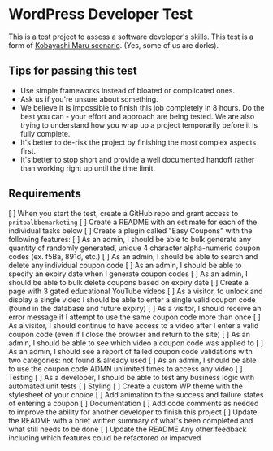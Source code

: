 # WordPress Developer Test

This is a test project to assess a software developer's skills. This test is a form of [Kobayashi Maru scenario](https://en.wikipedia.org/wiki/Kobayashi_Maru). (Yes, some of us are dorks).

## Tips for passing this test

- Use simple frameworks instead of bloated or complicated ones.
- Ask us if you're unsure about something.
- We believe it is impossible to finish this job completely in 8 hours. Do the best you can - your effort and approach are being tested. We are also trying to understand how you wrap up a project temporarily before it is fully complete.
- It's better to de-risk the project by finishing the most complex aspects first.
- It's better to stop short and provide a well documented handoff rather than working right up until the time limit.

## Requirements

[ ] When you start the test, create a GitHub repo and grant access to `pritpalbbemarketing`
  [ ] Create a README with an estimate for each of the individual tasks below
[ ] Create a plugin called "Easy Coupons" with the following features:
  [ ] As an admin, I should be able to bulk generate any quantity of randomly generated, unique 4 character alpha-numeric coupon codes (ex. f5Ba, 891d, etc.)
  [ ] As an admin, I should be able to search and delete any individual coupon code
  [ ] As an admin, I should be able to specify an expiry date when I generate coupon codes
  [ ] As an admin, I should be able to bulk delete coupons based on expiry date
[ ] Create a page with 3 gated educational YouTube videos
  [ ] As a visitor, to unlock and display a single video I should be able to enter a single valid coupon code (found in the database and future expiry)
  [ ] As a visitor, I should receive an error message if I attempt to use the same coupon code more than once
  [ ] As a visitor, I should continue to have access to a video after I enter a valid coupon code (even if I close the browser and return to the site)
  [ ] As an admin, I should be able to see which video a coupon code was applied to
  [ ] As an admin, I should see a report of failed coupon code validations with two categories: not found & already used
  [ ] As an admin, I should be able to use the coupon code ADMN unlimited times to access any video
[ ] Testing
  [ ] As a developer, I should be able to test any business logic with automated unit tests
[ ] Styling
  [ ] Create a custom WP theme with the stylesheet of your choice
  [ ] Add animation to the success and failure states of entering a coupon
[ ] Documentation
  [ ] Add code comments as needed to improve the ability for another developer to finish this project
  [ ] Update the README with a brief written summary of what's been completed and what still needs to be done
  [ ] Update the README Any other feedback including which features could be refactored or improved